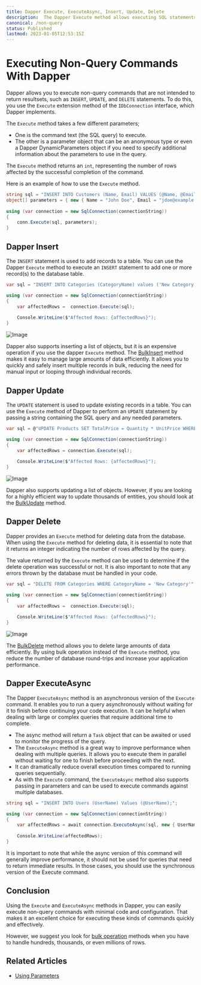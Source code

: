 ```yaml
---
title: Dapper Execute, ExecuteAsync, Insert, Update, Delete
description:  The Dapper Execute method allows executing SQL statements not returning any results besides the row affecteds for operations such as insert, update, and delete.
canonical: /non-query
status: Published
lastmod: 2023-01-05T12:53:15Z
---
```


# Executing Non-Query Commands With Dapper

Dapper allows you to execute non-query commands that are not intended to return resultsets, such as `INSERT`, `UPDATE`, and `DELETE` statements. To do this, you use the `Execute` extension method of the `IDbConnection` interface, which Dapper implements.

The `Execute` method takes a few different parameters;
- One is the command text (the SQL query) to execute.
- The other is a parameter object that can be an anonymous type or even a Dapper DynamicParameters object if you need to specify additional information about the parameters to use in the query.

The `Execute` method returns an `int`, representing the number of rows affected by the successful completion of the command.

Here is an example of how to use the `Execute` method.

```csharp
string sql = "INSERT INTO Customers (Name, Email) VALUES (@Name, @Email);" 
object[] parameters = { new { Name = "John Doe", Email = "jdoe@example.com" } };
	
using (var connection = new SqlConnection(connectionString))
{
    conn.Execute(sql, parameters); 
}
```

## Dapper Insert

The `INSERT` statement is used to add records to a table. You can use the Dapper `Execute` method to execute an `INSERT` statement to add one or more record(s) to the database table.

```csharp
var sql = "INSERT INTO Categories (CategoryName) values ('New Category')";

using (var connection = new SqlConnection(connectionString))
{
    var affectedRows =  connection.Execute(sql);
	
    Console.WriteLine($"Affected Rows: {affectedRows}");
}
```
![Image](/images/20-05-2019-07-55-49.png)

Dapper also supports inserting a list of objects, but it is an expensive operation if you use the dapper `Execute` method. The [BulkInsert](/bulk-operations/bulk-insert) method makes it easy to manage large amounts of data efficiently. It allows you to quickly and safely insert multiple records in bulk, reducing the need for manual input or looping through individual records.

## Dapper Update

The `UPDATE` statement is used to update existing records in a table. You can use the `Execute` method of Dapper to perform an `UPDATE` statement by passing a string containing the SQL query and any needed parameters. 

```csharp
var sql = @"UPDATE Products SET TotalPrice = Quantity * UnitPrice WHERE CategoryID = 2";

using (var connection = new SqlConnection(connectionString))
{
    var affectedRows = connection.Execute(sql);
	
    Console.WriteLine($"Affected Rows: {affectedRows}");
}
```
![Image](/images/20-05-2019-07-52-25.png)

Dapper also supports updating a list of objects. However, if you are looking for a highly efficient way to update thousands of entities, you should look at the [BulkUpdate](/bulk-operations/bulk-update) method.

## Dapper Delete

Dapper provides an `Execute` method for deleting data from the database. When using the `Execute` method for deleting data, it is essential to note that it returns an integer indicating the number of rows affected by the query. 

The value returned by the `Execute` method can be used to determine if the delete operation was successful or not. It is also important to note that any errors thrown by the database must be handled in your code. 

```csharp
var sql = "DELETE FROM Categories WHERE CategoryName = 'New Category'";

using (var connection = new SqlConnection(connectionString))
{
    var affectedRows =  connection.Execute(sql);
	
    Console.WriteLine($"Affected Rows: {affectedRows}");
}
```

![Image](/images/20-05-2019-07-55-49.png)

The [BulkDelete](/bulk-operations/bulk-update) method allows you to delete large amounts of data efficiently. By using bulk operation instead of the `Execute` method, you reduce the number of database round-trips and increase your application performance.

## Dapper ExecuteAsync

The Dapper `ExecuteAsync` method is an asynchronous version of the `Execute` command. It enables you to run a query asynchronously without waiting for it to finish before continuing your code execution. It can be helpful when dealing with large or complex queries that require additional time to complete. 

 - The async method will return a `Task` object that can be awaited or used to monitor the progress of the query. 
 - The `ExecuteAsync` method is a great way to improve performance when dealing with multiple queries. It allows you to execute them in parallel without waiting for one to finish before proceeding with the next. 
 - It can dramatically reduce overall execution times compared to running queries sequentially. 
 - As with the `Execute` command, the `ExecuteAsync` method also supports passing in parameters and can be used to execute commands against multiple databases. 

```csharp
string sql = "INSERT INTO Users (UserName) Values (@UserName);";

using (var connection = new SqlConnection(connectionString))
{
    var affectedRows = await connection.ExecuteAsync(sql, new { UserName = "Mark" });
	
    Console.WriteLine(affectedRows);
}
```

It is important to note that while the async version of this command will generally improve performance, it should not be used for queries that need to return immediate results. In those cases, you should use the synchronous version of the Execute command. 

## Conclusion

Using the `Execute` and `ExecuteAsync` methods in Dapper, you can easily execute non-query commands with minimal code and configuration. That makes it an excellent choice for executing these kinds of commands quickly and effectively.

However, we suggest you look for [bulk operation](/bulk-operations) methods when you have to handle hundreds, thousands, or even millions of rows.

## Related Articles

- [Using Parameters](/parameters)